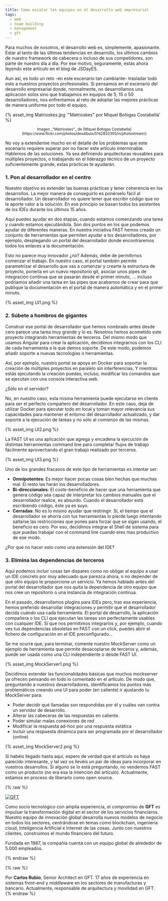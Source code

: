 ```yaml
---
title: Como escalar los equipos en el desarrollo web empresarial
tags:
  - web
  - team building
  - management
  - gft
---
```


  Para muchos de nosotros, el desarrollo web es, simplemente, apasionante. Estar al tanto de las últimas tendencias en desarrollo, los últimos cambios de nuestro framework de cabecera o incluso de sus competidores, son parte de nuestro día a día. Por ese motivo, seguramente, estás ahora leyendo este artículo en el blog de JSDayES.

  Aun así, es todo un reto -en este escenario tan cambiante- trasladar todo esto a nuestros proyectos profesionales. Si pensamos en el escenario del desarrollo empresarial donde, normalmente, no desarrollamos una aplicación solos sino que trabajamos en equipos de 5, 15 o 50 desarrolladores, nos enfrentamos al reto de adoptar las mejores prácticas de manera uniforme por todo el equipo.

{% asset_img Matrioskes.jpg '"Matrioskes" por Miquel Bohigas Costabella' %}
<!-- more -->
<center><small>Imagen _"Matrioskes"_ de [Miquel Bohigas Costabella](https://www.flickr.com/photos/desdibuix/5142832305/in/photostream/)</small></center>

  No voy a extenderme mucho en el detalle de los problemas que este escenario requiere superar por no hacer este artículo interminable. Hablemos de las soluciones. Ya sea definiendo arquitecturas reusables para múltiples proyectos, o trabajando en el liderazgo técnico de un proyecto suficientemente grande, estas prácticas te ayudarán.

### 1. Pon al desarrollador en el centro

Nuestro objetivo es extender las buenas prácticas y tener coherencia en los desarrollos. La mejor manera de conseguirlo es ponérselo fácil al desarrollador. Un desarrollador no quiere tener que escribir código que no le aporte valor a la solución. En ese principio se basan todos los asistentes de los IDEs durante los últimos 15 años.

Aquí puedes ayudar en dos etapas, cuando estamos comenzando una tarea y cuando estamos ejecutándola. Son dos puntos en los que podemos ayudar de diferentes maneras. En nuestra iniciativa FAST hemos creado un conjunto de herramientas que permiten ayudar a los desarrolladores, por ejemplo, desplegando un portal del desarrollador donde encontraremos todos los enlaces a la documentación.

Esto no parece muy innovador ¿no? Además, debe de permitirnos comenzar el trabajo. En nuestro caso, el portal también permite parametrizar el desarrollo que vas a comenzar y crearte la estructura de proyecto, ponerla en un nuevo repositorio git, asociar unos pipes de integración continua que se pasarán desde el primer minuto, …  incluso podríamos añadir una tarea en las pipes que acabamos de crear para que publique la documentación en el portal de manera automática y en el primer minuto.

{% asset_img UI1.png %}

### 2. Súbete a hombros de gigantes

Construir ese portal de desarrollador que hemos nombrado antes desde cero parece una tarea muy grande y lo es. Nosotros hemos acometido este proyecto integrando herramientas de terceros. Del mismo modo que usamos Angular para crear la aplicación, decidimos integrarnos con los CLI de cada herramienta a la que demos soporte. De este modo, podemos añadir soporte a nuevas tecnologías o herramientas.

Así, por ejemplo, nuestro portal se apoya en Docker para soportar la creación de múltiples proyectos en paralelo sin interferencias. Y mientras estás ejecutando la creación puedas, incluso, modificar los comandos que se ejecutan con una consola interactiva web.

¿Sólo en el servidor?

No, en nuestro caso, esta misma herramienta puede ejecutarse en cliente para ser el perfecto compañero del desarrollador. En este caso, deja de utilizar Docker para ejecutar todo en local y toman mayor relevancia sus capacidades para mantener el entorno del desarrollador actualizado, y dar soporte a la ejecución de tareas y no sólo al comienzo de las mismas.

{% asset_img UI2.png %}

La FAST UI es una aplicación que agrega y encadena la ejecución de distintas herramientas command line para completar flujos de trabajo fácilmente aprovechando el gran trabajo realizado por terceros.

{% asset_img UI3.png %}

Uno de los grandes fracasos de este tipo de herramientas es intentar ser:

- **Omnipotentes**: Es mejor hacer pocas cosas bien hechas que muchas mal. El resto las harán los desarrolladores.
- **Bi-direccionales**: El coste-beneficio de hacer que una herramienta que genera código sea capaz de interpretar los cambios manuales que el desarrollador realice, es absurdo. Cuando el desarrollador está escribiendo código, éste ya es suyo.
- **Cerradas**: No es lo mismo ayudar que restringir. Si, el tiempo que el desarrollador se ahorra con tus herramientas lo pierde luego intentando saltarse las restricciones que pones para forzar que se sigan usando, el beneficio es cero. Por eso, decidimos integrar el Shell de sistema para que puedas trabajar con el command line cuando eres mas productivo de ese modo.

¿Por qué no hacer esto como una extensión del IDE?

### 3. Elimina las dependencias de terceros

Aquí podemos incluir cosas tan dispares como no obligar al equipo a usar un IDE concreto por muy adecuado que parezca ahora, o no depender de que otro equipo te proporcione un servicio. Ya hemos hablado antes del portal del desarrollador que nos quita la dependencia de otro equipo que nos cree un repositorio o una instancia de integración continua.

En el pasado, desarrollamos plugins para IDEs pero, tras esa experiencia, hemos preferido desarrollar integraciones y permitir que el desarrollador decida cuándo usa cada herramienta. El portal de desarrollo, la aplicación compañera o los CLI que ejecutan las tareas son perfectamente usables con cualquier IDE. Sí que nos permitimos integrarlos y, por ejemplo, cuando ves tus dependencias obsoletas en FAST con un click, puedes abrir el fichero de configuración en el IDE preconfigurado…

Se me ocurre que, para terminar, comente nuestro MockServer como un ejemplo de herramienta que permite desacoplarse de terceros y, además, puede ser usada como una CLI independiente o desde FAST UI.

{% asset_img MockServer1.png %}

Decidimos extender las funcionalidades básicas que muchos mockserver ya ofrecen pensando en todo lo comentado en el artículo. De modo que, preguntando a nuestros desarrolladores, identificamos los puntos más problemáticos creando una UI para poder (en caliente) ir ajustando tu MockServer para:

- Poder decidir qué llamadas son respondidas por él y cuáles van contra un servidor de desarrollo.
- Alterar las cabeceras de las respuestas en caliente.
- Poder simular malas conexiones de red
- Modificar la respuesta ad-hoc por una respuesta estática
- Incluir una respuesta dinámica para ser programada por el desarrollador (online)

{% asset_img MockServer2.png %}

Si habéis llegado hasta aquí, espero de verdad que el artículo os haya parecido interesante, y tal vez os llevéis un par de ideas para incorporar en vuestros desarrollos. Si alguno se lo está preguntando, no vendemos FAST como un producto (no era esa la intención del artículo). Actualmente, estamos en proceso de liberarlo como open source.

{% raw %}
<div class="sponsor" style="border-color: #0c4293">
  <a class="logo" href="https://www.gft.com/microsites/gft-ready-to-grow-talents-wanted/"><img src="gft.jpg"  alt="GFT"/></a>
  <div class="bio">
    <p>
      Como socio tecnológico con amplia experiencia, el compromiso de <strong>GFT</strong> es impulsar la transformación digital en el sector de los servicios financieros. Nuestro equipo de innovación global desarrolla nuevos modelos de negocio en todos los sectores, centrándose en temas como blockchain, ingeniería cloud, Inteligencia Artificial e Internet de las cosas. Junto con nuestros clientes, construimos el mundo financiero del futuro.
    </p>
    <p>
      Fundada en 1987, la compañía cuenta con un equipo global de alrededor de 5.000 empleados.
    </p>
  </div>
</div>
{% endraw %}

{% raw %}
<div class="post-author">
  <div class="bio">Por <strong>Carlos Rubio</strong>, Senior Architect en GFT. 17 años de experiencia en sistemas front-end y middleware en los sectores de manufacturas y bancario. Actualmente, responsable de arquitectura y movilidad en GFT.</div>
  <img class="photo" src="Carlos Rubio.jpeg" alt="" />
</div>
{% endraw %}
